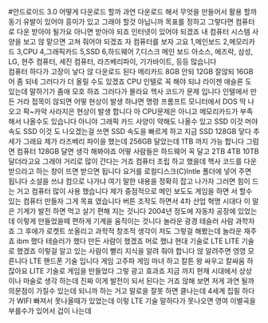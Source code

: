 #안드로이드 3.0 어떻게 다운로드 할까
과연 다운로드 해서 무엇을 만들어서 활용 할까
동기 유발이 있어야 흥미가 있고 그래야 할것 아닙니까
목표를 정하고 그렇다면 컴퓨터로 다운 받아야 될가요 아니면 받아야 되죠
인터넷이 있어야 되겠죠 내 컴퓨터 시스템 사양을 보고 않 맡으면
고쳐 줘어야 되겠죠 자 컴퓨터를 보자 고요
1,메인보드 2,메모리카드 3,CPU 4,그래픽카드 5,SSD 6,하드웨어 7,디스크 
메인 보드 아소스, 에즈락, 삼성, LG, 현주 컴퓨터, 세진 컴퓨터, 라즈베리파이, 기가바이트, 등등 많습니다  
컴퓨터 하다가 고장이 낳다 않 다운로드 된다 메리카드 8GB 안되 12GB 잘않되 16GB 어 좀 되네 그러다가 더 올릴 수도 있겠죠
CPU 인텔로 꼭 해야 되냐 라이젠 애슬론 도 있는데 말하기가 좀애 모호 하죠 그러다가 몰라요 헥사 코드가 문제 입니다
인텔에서 만든 거라 접목이 않되면 어떻 현상이 발생 하냐면
명령 프롬프트 모니터에서 DOS 딱 나오고 팍~카악 사라지은 현상이 발생 합니다
아 CPU문제은 아니고 메모리카드가 부족 해서 나올수도 있습니다 아니야 그래픽 카드 사양이 약해도 나올수 있고 SSD 이것 머야 속도 SSD
이것 도 나오겠는걸 쓰면 SSD 속도을 빠르게 하고 지금 SSD 128GB 닿다 추세가 그래요 제가 라즈베리 파이을 했는데 256GB 달았는데 1TB
까지 가능 합니다 그럼면 컴퓨터 128GB 달면 생각 해봐야죠 어떻 사람들은 하드웨어 꼭 달고 2TB 4TB 10TB 달더라고요 그래야 거리로 많이 간다는 거죠
 컴퓨터 조립 하고  했을데 헥사 코드를 다운 받으라고 하는 창이 뜨면 받으면 됩니다 요거를 로컬디스크(C)Intle 폴더에 넣어 주면 됩니다
소설을 쓰냐 컴으로 나가냐 여기 말한 내용을 정확히 잡고 나가자 그러면 힘이 드는 거고 컴퓨터 많이 사용 했습니다 제가 중점적으로 메인 보도도 게임을 하면
서 할수 있는 컴퓨터 만들자 그게 목표 였습니다 버튼 조작도 하면서 4차 산업 혁명 시대다 이 말은 기계가 발전 하면 먹고 살기 편해 지는 것니다 2004년 정도에 자동차 공장에 있었는데 이렇게 만들었을떼 편하게 기계을 움직이는 것니다 놀라운 광경 테슬러 사람 과학자죠 그 후에가 로켓트 쏘올리고 과학적 창조적 생각이 저도 그렇걸 해봤는데 놀라운 재주죠 ibm 했다 테슬러가 했다 만든 사람이 했겠죠 머로 했냐 현대 기술로 LTE LITE 기술로 했겠죠 이렇걸 알고 있는 사람이 빨리 지식을 알려 줘야 합니다 않 알려주면 영영 모른니다 LTE 핸드폰 기술 입니다 게임 고주파 게임 마녀 하고 칼튼 왕 싸우고 칼싸움 하잖아요 LITE 기술로 게임을 만들었다 그렇 광고 효과죠 지금 까지 현재 시대에서 상상 이나 마술로 생각 하는데 진짜 이게 발전이 되서 된다는 거죠 않해 보면 저게 과연 될까 의문점이 가질수 있는데 되니까 하는 거고 말로을 잘못 하면 클나는데 4세계 집필 하다가 WIFI 빠져서 못나올때가 있었는데 이렇 LTE 기술 말하다가 못나오면 영여 이별곡을 부를수가 있어서 겁이 나는데 
